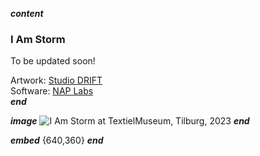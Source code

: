___content___
### I Am Storm

To be updated soon!

Artwork: [Studio DRIFT](https://studiodrift.com)  
Software: [NAP Labs](https://nap-labs.tech)  
___end___

___image___
![I Am Storm at TextielMuseum, Tilburg, 2023](../images/iamstorm.webp)
___end___

___embed___
[](https://www.youtube.com/embed/BMIrkdHEvj4){640,360}
___end___
